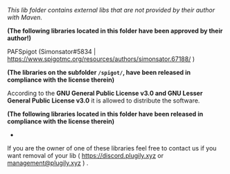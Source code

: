 _This lib folder contains external libs that are not provided by their author with Maven._

**(The following libraries located in this folder have been approved by their author!)**

PAFSpigot (Simonsator#5834 | https://www.spigotmc.org/resources/authors/simonsator.67188/ )

**(The libraries on the subfolder `/spigot/`, have been released in compliance with the license therein)**

According to the **GNU General Public License v3.0 and GNU Lesser General Public License v3.0** it is allowed to distribute the software.


**(The following libraries located in this folder have been released in compliance with the license therein)**

-

If you are the owner of one of these libraries feel free to contact us if you want removal of your lib ( https://discord.plugily.xyz or management@plugily.xyz ) . 